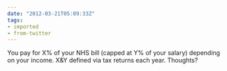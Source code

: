 ```yaml
---
date: "2012-03-21T05:09:33Z"
tags:
- imported
- from-twitter
---
```

You pay for X% of your NHS bill \(capped at Y% of your salary\) depending on your income. X&amp;Y defined via tax returns each year. Thoughts?
